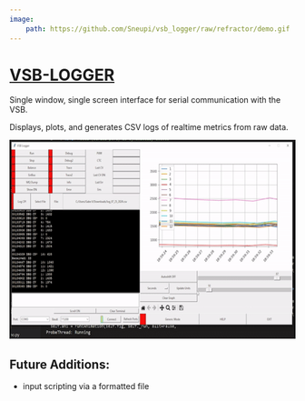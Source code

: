 ```yaml
---
image:
    path: https://github.com/Sneupi/vsb_logger/raw/refractor/demo.gif
---
```


# [VSB-LOGGER](https://github.com/Sneupi/vsb_logger/blob/refractor)

Single window, single screen interface for serial communication with the VSB. 

Displays, plots, and generates CSV logs of realtime metrics from raw data.

<img src="https://github.com/Sneupi/vsb_logger/blob/refractor/demo.gif" width="550" height="350" />

## Future Additions:
- input scripting via a formatted file
